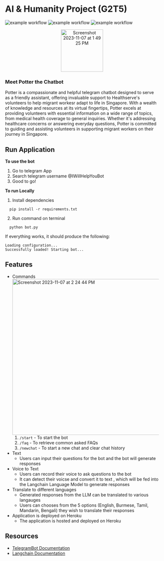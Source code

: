 
# AI & Humanity Project (G2T5)
![example workflow](https://img.shields.io/badge/Build%20in-Python-blue)
![example workflow](https://img.shields.io/badge/Deployed%20in-Heroku-green)
![example workflow](https://img.shields.io/badge/LLM%20Langchain-red)
<p align="center">
<img width="138" alt="Screenshot 2023-11-07 at 1 49 25 PM" src="https://github.com/dracolim/AIProject/assets/85498185/d156137d-d222-4a32-8b27-c410eb181c67">
</p>

### Meet Potter the Chatbot
Potter is a compassionate and helpful telegram chatbot designed to serve as a friendly assistant, offering invaluable support to Healthserve's volunteers to help migrant workesr adapt to life in Singapore. With a wealth of knowledge and resources at its virtual fingertips, Potter excels at providing volunteers with essential information on a wide range of topics, from medical health coverage to general inquiries. Whether it's addressing healthcare concerns or answering everyday questions, Potter is committed to guiding and assisting volunteers in supporting migrant workers on their journey in Singapore.

## Run Application
**To use the bot**
1. Go to telegram App
2. Search telegram username @IWillHelpYouBot
3. Good to go!
   
**To run Locally**
1. Install dependencies
```
  pip install -r requirements.txt
```
2. Run command on terminal
```
  python bot.py
```
If everything works, it should produce the following:
```
Loading configuration...
Successfully loaded! Starting bot...
```

## Features
- Commands </br>
<img width="509" alt="Screenshot 2023-11-07 at 2 24 44 PM" src="https://github.com/dracolim/AIProject/assets/85498185/3a36bd4e-96ec-467b-b6ca-2d3b861798ea"> </br>
  1. ```/start``` - To start the bot
  2. ```/faq``` - To retrieve common asked FAQs
  3. ```/newchat``` - To start a new chat and clear chat history
- Text
    - Users can input their questions for the bot and the bot will generate responses
- Voice to Text
    - Users can record their voice to ask questions to the bot
    - It can detect their voicse and convert it to text , which will be fed into the Langchain Language Model to generate responses
- Translate to different languages
   - Generated responses from the LLM can be translated to various langauges
   - Users can chooses from the 5 options (English, Burmese, Tamil, Mandarin, Bengali) they wish to translate their responses
- Application is deployed on Heroku
  - The application is hosted and deployed on Heroku

## Resources

- [TelegramBot Documentation](https://pypi.org/project/pyTelegramBotAPI/)
- [Langchain Documentation](https://python.langchain.com/docs/get_started/introduction)

